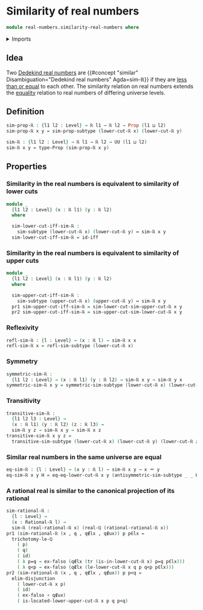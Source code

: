 # Similarity of real numbers

```agda
module real-numbers.similarity-real-numbers where
```

<details><summary>Imports</summary>

```agda
open import elementary-number-theory.strict-inequality-rational-numbers

open import foundation.dependent-pair-types
open import foundation.disjunction
open import foundation.empty-types
open import foundation.function-types
open import foundation.identity-types
open import foundation.logical-equivalences
open import foundation.powersets
open import foundation.propositions
open import foundation.transport-along-identifications
open import foundation.universe-levels

open import order-theory.large-posets
open import order-theory.similarity-of-elements-large-posets

open import real-numbers.dedekind-real-numbers
open import real-numbers.rational-real-numbers
```

</details>

## Idea

Two [Dedekind real numbers](real-numbers.dedekind-real-numbers.md) are
{{#concept "similar" Disambiguation="Dedekind real numbers" Agda=sim-ℝ}} if they
are [less than or equal](real-numbers.inequality-real-numbers.md) to each other.
The similarity relation on real numbers extends the
[equality](foundation-core.identity-types.md) relation to real numbers of
differing universe levels.

## Definition

```agda
sim-prop-ℝ : {l1 l2 : Level} → ℝ l1 → ℝ l2 → Prop (l1 ⊔ l2)
sim-prop-ℝ x y = sim-prop-subtype (lower-cut-ℝ x) (lower-cut-ℝ y)

sim-ℝ : {l1 l2 : Level} → ℝ l1 → ℝ l2 → UU (l1 ⊔ l2)
sim-ℝ x y = type-Prop (sim-prop-ℝ x y)
```

## Properties

### Similarity in the real numbers is equivalent to similarity of lower cuts

```agda
module _
  {l1 l2 : Level} (x : ℝ l1) (y : ℝ l2)
  where

  sim-lower-cut-iff-sim-ℝ :
    sim-subtype (lower-cut-ℝ x) (lower-cut-ℝ y) ↔ sim-ℝ x y
  sim-lower-cut-iff-sim-ℝ = id-iff
```

### Similarity in the real numbers is equivalent to similarity of upper cuts

```agda
module _
  {l1 l2 : Level} (x : ℝ l1) (y : ℝ l2)
  where

  sim-upper-cut-iff-sim-ℝ :
    sim-subtype (upper-cut-ℝ x) (upper-cut-ℝ y) ↔ sim-ℝ x y
  pr1 sim-upper-cut-iff-sim-ℝ = sim-lower-cut-sim-upper-cut-ℝ x y
  pr2 sim-upper-cut-iff-sim-ℝ = sim-upper-cut-sim-lower-cut-ℝ x y
```

### Reflexivity

```agda
refl-sim-ℝ : {l : Level} → (x : ℝ l) → sim-ℝ x x
refl-sim-ℝ x = refl-sim-subtype (lower-cut-ℝ x)
```

### Symmetry

```agda
symmetric-sim-ℝ :
  {l1 l2 : Level} → (x : ℝ l1) (y : ℝ l2) → sim-ℝ x y → sim-ℝ y x
symmetric-sim-ℝ x y = symmetric-sim-subtype (lower-cut-ℝ x) (lower-cut-ℝ y)
```

### Transitivity

```agda
transitive-sim-ℝ :
  {l1 l2 l3 : Level} →
  (x : ℝ l1) (y : ℝ l2) (z : ℝ l3) →
  sim-ℝ y z → sim-ℝ x y → sim-ℝ x z
transitive-sim-ℝ x y z =
  transitive-sim-subtype (lower-cut-ℝ x) (lower-cut-ℝ y) (lower-cut-ℝ z)
```

### Similar real numbers in the same universe are equal

```agda
eq-sim-ℝ : {l : Level} → (x y : ℝ l) → sim-ℝ x y → x ＝ y
eq-sim-ℝ x y H = eq-eq-lower-cut-ℝ x y (antisymmetric-sim-subtype _ _ H)
```

### A rational real is similar to the canonical projection of its rational

```agda
sim-rational-ℝ :
  {l : Level} →
  (x : Rational-ℝ l) →
  sim-ℝ (real-rational-ℝ x) (real-ℚ (rational-rational-ℝ x))
pr1 (sim-rational-ℝ (x , q , q∉lx , q∉ux)) p p∈lx =
  trichotomy-le-ℚ
    ( p)
    ( q)
    ( id)
    ( λ p=q → ex-falso (q∉lx (tr (is-in-lower-cut-ℝ x) p=q p∈lx)))
    ( λ q<p → ex-falso (q∉lx (le-lower-cut-ℝ x q p q<p p∈lx)))
pr2 (sim-rational-ℝ (x , q , q∉lx , q∉ux)) p p<q =
  elim-disjunction
    ( lower-cut-ℝ x p)
    ( id)
    ( ex-falso ∘ q∉ux)
    ( is-located-lower-upper-cut-ℝ x p q p<q)
```
